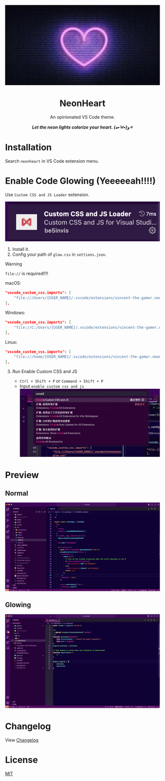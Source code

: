<img src="./.github/banner.png"/>
<h1 align="center">NeonHeart</h1>
<p align="center">An opinionated VS Code theme.</p>

<p align="center">
    <b><i>Let the neon lights colorize your heart. (๑•̀ㅂ•́)و✧</i></b>
</p>

# Installation

Search `neonheart` in VS Code extension menu.

# Enable Code Glowing (Yeeeeeah!!!!)

Use `Custom CSS and JS Loader` extension.

![custom-css](./.github/custom-css.png)

1. Install it.
2. Config your path of `glow.css` in `settions.json`.

> [!WARNING]
> `file://` is required!!!!

macOS:

```json
"vscode_custom_css.imports": [
    "file:///Users/{USER_NAME}/.vscode/extensions/vincent-the-gamer.neonheart-{plugin-version}/glow.css"
],
```

Windows: 
```json
"vscode_custom_css.imports": [
    "file://C:/Users/{USER_NAME}/.vscode/extensions/vincent-the-gamer.neonheart-{plugin-version}/glow.css"
],
```

Linux:

```json
"vscode_custom_css.imports": [
    "file:///home/{USER_NAME}/.vscode/extensions/vincent-the-gamer.neonheart-{plugin-version}/glow.css"
],
```

3. Run Enable Custom CSS and JS

    - `Ctrl + Shift + P` or `Command + Shift + P`
    - Input `enable custom css and js`
        ![enable](./.github/enable-custom-css.png)


# Preview

## Normal
![theme](./.github/theme.png)

## Glowing
![glowing](./.github/glowing-preview.png)

# Changelog
View [Changelog](./CHANGELOG.md)

# License
[MIT](./LICENSE)
